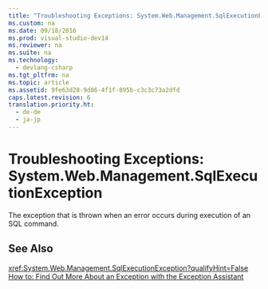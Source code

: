 ```yaml
---
title: "Troubleshooting Exceptions: System.Web.Management.SqlExecutionException"
ms.custom: na
ms.date: 09/18/2016
ms.prod: visual-studio-dev14
ms.reviewer: na
ms.suite: na
ms.technology: 
  - devlang-csharp
ms.tgt_pltfrm: na
ms.topic: article
ms.assetid: 9fe63d28-9d86-4f1f-895b-c3c3c73a2dfd
caps.latest.revision: 6
translation.priority.ht: 
  - de-de
  - ja-jp
---
```

# Troubleshooting Exceptions: System.Web.Management.SqlExecutionException
The exception that is thrown when an error occurs during execution of an SQL command.  
  
## See Also  
 <xref:System.Web.Management.SqlExecutionException?qualifyHint=False>   
 [How to: Find Out More About an Exception with the Exception Assistant](../Topic/How%20to:%20Use%20the%20Exception%20Assistant.md)